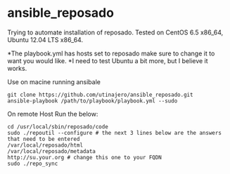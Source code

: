 ansible_reposado
================
Trying to automate installation of reposado. 
Tested on CentOS 6.5 x86_64, Ubuntu 12.04 LTS x86_64.

*The playbook.yml has hosts set to reposado make sure to change it to want you would like.
*I need to test Ubuntu a bit more, but I believe it works. 

Use on macine running ansibale
```	
git clone https://github.com/utinajero/ansible_reposado.git 
ansible-playbook /path/to/playbook/playbook.yml --sudo
```	

On remote Host Run the below:
```
cd /usr/local/sbin/reposado/code
sudo ./repoutil --configure # the next 3 lines below are the answers that need to be entered
/var/local/reposado/html
/var/local/reposado/metadata
http://su.your.org # change this one to your FQDN
sudo ./repo_sync
```	
